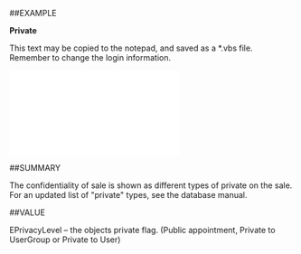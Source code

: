 
##EXAMPLE

**Private**

This text may be copied to the notepad, and saved as a *.vbs file. Remember to change the login information.

![](..\..\Examples\vbs\SOSale.Private.vbs.txt)


##SUMMARY

The confidentiality of sale is shown as different types of private on the sale. For an updated list of "private" types, see the database manual.


##VALUE

EPrivacyLevel – the objects private flag. (Public appointment, Private to UserGroup or Private to User)

